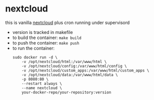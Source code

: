 # nextcloud

this is vanilla [nextcloud](https://hub.docker.com/_/nextcloud) plus cron running under supervisord

* version is tracked in makefile
* to build the container: `make build`
* to push the container: `make push`
* to run the container:
	```
	sudo docker run -d \
		-v /opt/nextcloud/html:/var/www/html \
		-v /opt/nextcloud/config:/var/www/html/config \
		-v /opt/nextcloud/custom_apps:/var/www/html/custom_apps \
		-v /opt/nextcloud/data:/var/www/html/data \
		-p 8080:80 \
		--restart always \
		--name nextcloud \
		your-docker-repo/your-repository:version
	```
